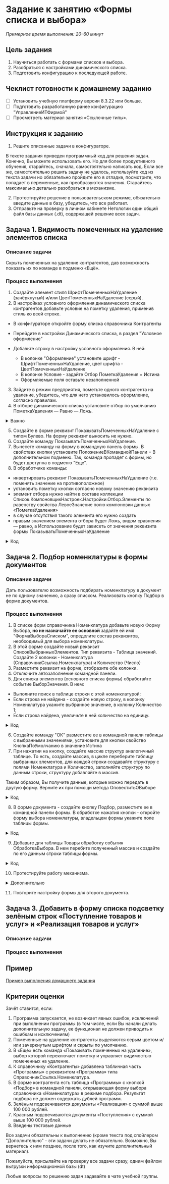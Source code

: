 # Задание к занятию «Формы списка и выбора»

*Примерное время выполнения: 20–60 минут*

## Цель задания

1. Научиться работать с формами списков и выбора.
2. Разобраться с настройками динамического списка.
3. Подготовить конфигурацию к последующей работе.

## Чеклист готовности к домашнему заданию

- [ ] Установить учебную платформу версии 8.3.22 или больше.
- [ ] Подготовить разработанную ранее конфигурацию "УправлениеИТФирмой"
- [ ] Просмотреть материал занятия «Ссылочные типы».

## Инструкция к заданию

1. Решите описанные задачи в конфигураторе.

В тексте задания приведен программный код для решения задач. Конечно, Вы можете использовать его. Но для более продуктивного обучения, старайтесь, сначала, самостоятельно написать код. Если все же, самостоятельно решить задачу не удалось, используйте код из текста задачи но обязательно пройдите его в отладке, посмотрите, что попадает в переменные, как преобразуются значения. Старайтесь максимально детально разобраться в механизме.

2. Протестируйте решение в пользовательском режиме, обязательно введите данные в базу, убедитесь, что все работает.
3. Отправьте на проверку в личном кабинете Нетологии один общий файл базы данных (.dt), содержащей решение всех задач.

## Задача 1. Видимость помеченных на удаление элементов списка

### Описание задачи

Скрыть помеченных на удаление контрагентов, дав возможность показать их по команде в подменю «Ещё».

### Процесс выполнения

1. Создайте элемент стиля ШрифтПомеченныхНаУдаление (зачёркнутый) и/или ЦветПомеченныхНаУдаление (серый).
2. В настройках условного оформления динамического списка контрагентов добавьте условие на пометку удаления, применив стиль ко всей строке.

- В конфигураторе откройте форму списка справочника Контрагенты
- Перейдите в настройки Динамического списка, в раздел "Условное оформление"
- Добавьте строку в настройку условного оформления. В ней:

	- В колонке "Оформление" установите шрифт - ШрифтПомеченныхНаУдаление, цвет шрифта - ЦветПомеченныхНаУдаление
    - В колонке Условие - задайте Отбор ПометкаУдаления = Истина
    - Оформляемые поля оставьте незаполненной

3. Зайдите в режим предприятия, пометьте одного контрагента на удаление, убедитесь, что для него установилось оформление, согласно правилам.
4. В отборе динамического списка установите отбор по умолчанию ПометкаУдаления — Равно — Ложь. 

<details>
  <summary>Важно</summary>
  Флажок «Включать в пользовательские настройки» для этого элемента нужно снять. Затем, открыть «Свойства элемента пользовательских настроек» и установить режим редактирования «Недоступный»
  <p align="center" width="100%">
  <img width="75%" src="src/homework_4_5_1.png"> 
</p>
</details>

5. Создайте в форме реквизит ПоказыватьПомеченныхНаУдаление с типом Булево. На форму реквизит выносить не нужно.
6. Создайте команду ПоказыватьПомеченныхНаУдаление. 
7. Вынесете команду на форму в командную панель формы. В свойствах кнопки установите ПоложениеВКоманднойПанели = В дополнительном подменю. Так, команда пропадет с формы, но будет доступна в подменю "Еще".
8. В обработчике команды:

- инвертировать реквизит ПоказыватьПомеченныхНаУдаление (т.е. поменять значение на противоположное)
- установить пометку кнопки согласно новому значению реквизита
- элемент отбора нужно найти в составе коллекции Список.КомпоновщикНастроек.Настройки.Отбор.Элементы по равенству свойства ЛевоеЗначение полю компоновки данных «ПометкаУдаления»
- в случае отсутствия такого элемента его нужно создать
- правым значением элемента отбора будет Ложь, видом сравнения — равно, а Использование будет зависеть от значения реквизита формы ПоказыватьПомеченныхНаУдаление

<details>
  <summary>Код</summary>
    
  ```bsl
	&НаКлиенте
	Процедура ПоказыватьПомеченныхНаУдаление(Команда)   
	
		ПоказыватьПомеченныхНаУдаление = Не ПоказыватьПомеченныхНаУдаление;
		Элементы.ФормаПоказыватьПомеченныхНаУдаление.Пометка = ПоказыватьПомеченныхНаУдаление;
	
		ПолеПометкаУдаления = Новый ПолеКомпоновкиДанных("ПометкаУдаления");
		НайденныйЭлементОтбора = Неопределено;
		ЭлементыОтбора = Список.КомпоновщикНастроек.Настройки.Отбор.Элементы;
		Для Каждого ЭлементОтбора Из ЭлементыОтбора Цикл
			Если ЭлементОтбора.ЛевоеЗначение = ПолеПометкаУдаления Тогда
				НайденныйЭлементОтбора = ЭлементОтбора;
				Прервать;
			КонецЕсли;
		КонецЦикла;
	
		Если НайденныйЭлементОтбора = Неопределено Тогда
			НайденныйЭлементОтбора = ЭлементыОтбора.Добавить(Тип("ЭлементОтбораКомпоновкиДанных"));
			НайденныйЭлементОтбора.ЛевоеЗначение = ПолеПометкаУдаления;
		КонецЕсли;
	
		НайденныйЭлементОтбора.ВидСравнения = ВидСравненияКомпоновкиДанных.Равно;
	  НайденныйЭлементОтбора.ПравоеЗначение = Ложь;
  	НайденныйЭлементОтбора.Использование = Не ПоказыватьПомеченныхНаУдаление;
	
  КонецПроцедура
  ```

</details>

## Задача 2. Подбор номенклатуры в формы документов

### Описание задачи

Дать пользователю возможность подбирать номенклатуру в документ не по одному значению, а сразу списком. Реализовать кнопку Подбор в форме документов.

### Процесс выполнения

1. В списке форм справочника Номенклатура добавьте новую Форму Выбора, **но не назначайте ее основной** задайте ей имя "ФормаВыбораСписком", определите состав реквизитов, необходимый для выбора номенклатуры.
2. В этой форме создайте новый реквизит СписокВыбранныхЭлементов. Тип реквизита - Таблица значений. Создайте 2 колонки - Номенклатура (СправочникСсылка.Номенклатура) и Количество (Число)
3. Разместите реквизит на форме, отобразите обе колонки.
4. Отключите автозаполнение командной панели.
5. Для списка элементов (основного списка формы) обработайте событие ВыборЗначения. В нем:

- Выполните поиск в таблице строки с этой номенклатурой;
- Если строка не найдена - создайте новую строку, в колонку Номенклатура укажите выбранное значение, в колонку Количество 1;
- Если строка найдена, увеличьте в ней количество на единицу.

<details>
  <summary>Код</summary>

```bsl
&НаКлиенте
Процедура СписокВыборЗначения(Элемент, Значение, СтандартнаяОбработка)

	СтандартнаяОбработка = Ложь;

	ОтборСтрок = Новый Структура("Номенклатура", Значение);
	НайденныеСтрокиВСпискеВыбранных = СписокВыбранныхЭлементов.НайтиСтроки(ОтборСтрок);

	Если НайденныеСтрокиВСпискеВыбранных.Количество() = 0 Тогда

		НоваяСтрокаТаблицы = СписокВыбранныхЭлементов.Добавить();
		НоваяСтрокаТаблицы.Номенклатура = Значение;
		НоваяСтрокаТаблицы.Количество = 1;

	Иначе

		НайденнаяСтрока = НайденныеСтрокиВСпискеВыбранных[0];
		НайденнаяСтрока.Количество = НайденнаяСтрока.Количество + 1;
		
	КонецЕсли;

КонецПроцедуры
```
</details>

6. Создайте команду "ОК" разместите ее в командной панели таблицы с выбранными значениями, установите для кнопки свойство КнопкаПоУмолчанию в значение Истина
7. При нажатии на кнопку, создайте массив структур аналогичный таблице. То есть, создайте массив, в цикле переберите таблицу выбранных элементов, для каждой строки создавайте структуру с полями Номенклатура и Количество, заполняйте структуру по данным строки, структуру добавляйте в массив.

Таким образом, Вы получите данные, которые можно передать в другую форму. Верните их при помощи метода ОповеститьОВыборе

<details>
  <summary>Код</summary>

```bsl
&НаКлиенте
Процедура ОК(Команда)

	ВыбранныеДанные = Новый Массив;

	Для Каждого Строка Из СписокВыбранныхЭлементов Цикл                          
		// Создаем структуру с пустыми полями "Номенклатура" и "Количество"
		ОписаниеВыбранногоЗначения = Новый Структура("Номенклатура, Количество");

		//Заполняем поля структуры. Т.к. они одноименны полям таблицы, можно сделать это в одну строку
		ЗаполнитьЗначенияСвойств(ОписаниеВыбранногоЗначения, Строка);

		ВыбранныеДанные.Добавить(ОписаниеВыбранногоЗначения);
	КонецЦикла;

	ОповеститьОВыборе(ВыбранныеДанные);

КонецПроцедуры
```
</details>

8. В форме документа - создайте кнопку Подбор, разместите ее в командной панели формы. В обработке нажатия кнопки - откройте форму выбора номенклатуры, владельцем формы укажите поле таблицы формы.

<details>
  <summary>Код</summary>

```bsl
&НаКлиенте
Процедура Подбор(Команда)
	
	ОткрытьФорму("Справочник.Номенклатура.Форма.ФормаВыбораСписком", , Элементы.Товары);
	
КонецПроцедуры
```
</details>

9. Добавьте для таблицы Товары обработку события ОбработкаВыбора. В нем перебите полученный массив и создайте по его данным строки таблицы формы.

<details>
  <summary>Код</summary>

```bsl
&НаКлиенте
Процедура ТоварыОбработкаВыбора(Элемент, ВыбранноеЗначение, СтандартнаяОбработка)
	
	Если ТипЗнч(ВыбранноеЗначение) <> Тип("Массив") Тогда
		Возврат;
	КонецЕсли;
	
	Для Каждого ВыбранныеДанные Из ВыбранноеЗначение Цикл
		
		СтрокаТаблицы = Объект.Товары.Добавить();
		ЗаполнитьЗначенияСвойств(СтрокаТаблицы, ВыбранныеДанные);
		
	КонецЦикла;
	
КонецПроцедуры
```
</details>

10. Протестируйте работу механизма.

<details>
  <summary>Дополнительно</summary>

Реализуйте следующее поведение, если при подборе Номенклатуры, в документе уже есть такая номенклатура, увеличьте количество в строке на то, которое было выбрано в форме. Конечно, при этом необходимо пересчитать сумму.
Если строк с выбранной номенклатурой в документе несколько - увеличивайте количество только в одной из них.

</details>

11. Повторите настройку формы для второго документа.

## Задача 3. Добавить в форму списка подсветку зелёным строк «Поступление товаров и услуг» и «Реализация товаров и услуг»

### Описание задачи



### Процесс выполнения



## Пример

[Пример выполнения домашнего задания](examples/HW_4_5_example.md)

## Критерии оценки

Зачёт ставится, если:

1. Программа запускается, не возникает явных ошибок, исключений при выполнении программы (в том числе, если Вы начали делать дополнительную задачу, ее функционал не должен приводить к ошибкам и исключениям)
2. Помеченные на удаление контрагенты выделяются серым цветом и/или зачеркнутым шрифтом и скрыты по умолчанию.
3. В «Ещё» есть команда «Показывать помеченных на удаление», выбор которой переключает пометку и управляет видимостью помеченных на удаление.
4. К справочнику «Контрагенты» добавлена табличная часть «Программы» с реквизитом «Программа» типа СправочникСсылка.Номенклатура.
5. В форме контрагента есть таблица «Программы» с кнопкой «Подбор» в командной панели, открывающая форму выбора справочника «Номенклатура» в режиме подбора. Результат подбора не должен содержать дублей программ.
6. Зелёным подсвечиваются документы «Реализация» с суммой выше 100 000 рублей.
7. Красным подсвечиваются документы «Поступления» с суммой выше 100 000 рублей.
8. Введены тестовые данные

Все задачи обязательны к выполнению (кроме текста под спойлером "Дополнительно" - эти задачи делать не обязательно. Возможно, Вы вернетесь к ним позднее, после того, как изучите дополнительный материал).

Пожалуйста, присылайте на проверку все задачи сразу, одним файлом выгрузки информационной базы (dt)

Любые вопросы по решению задач задавайте в чате учебной группы.
